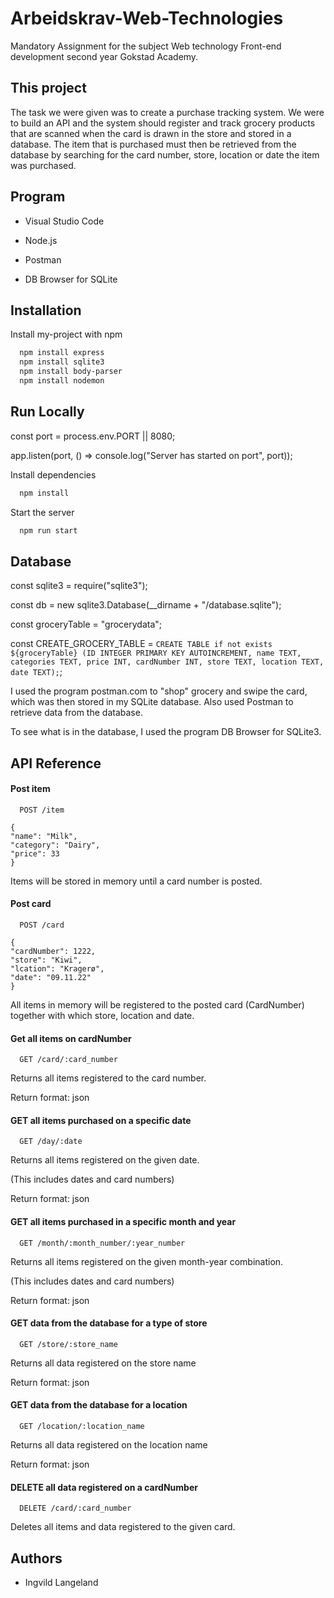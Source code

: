 
# Arbeidskrav-Web-Technologies 

Mandatory Assignment for the subject Web technology Front-end development second year Gokstad Academy.



## This project
The task we were given was to create a purchase tracking system.
We were to build an API and the system should register and track grocery products that are scanned when the card is drawn in the store and stored in a database. The item that is purchased must then be retrieved from the database by searching for the card number, store, location or date the item was purchased.
## Program
 - Visual Studio Code

 - Node.js 

 - Postman

 - DB Browser for SQLite
## Installation

Install my-project with npm

```bash
  npm install express
  npm install sqlite3
  npm install body-parser
  npm install nodemon
```
    
## Run Locally

const port = process.env.PORT || 8080;

app.listen(port, () => console.log("Server has started on port", port));

Install dependencies

```bash
  npm install
```

Start the server

```bash
  npm run start
```


## Database

const sqlite3 = require("sqlite3");

const db = new sqlite3.Database(__dirname + "/database.sqlite");

const groceryTable = "grocerydata";

const CREATE_GROCERY_TABLE = `CREATE TABLE if not exists ${groceryTable} (ID INTEGER PRIMARY KEY AUTOINCREMENT, name TEXT, categories TEXT, price INT, cardNumber INT, store TEXT, location TEXT, date TEXT);`;

I used the program postman.com to "shop" grocery and swipe the card, which was then stored in my SQLite database. Also used Postman to retrieve data from the database.

To see what is in the database, I used the program DB Browser for SQLite3.
## API Reference

#### Post item

```http
  POST /item
```
    {   
    "name": "Milk",   
    "category": "Dairy",
    "price": 33
    }

Items will be stored in memory until a card number is posted.

#### Post card

```http
  POST /card
```

    {   
    "cardNumber": 1222,   
    "store": "Kiwi",
    "lcation": "Kragerø",
    "date": "09.11.22"
    }

All items in memory will be registered to the posted card (CardNumber) together with which store, location and date.

#### Get all items on cardNumber

```http
  GET /card/:card_number
```

Returns all items registered to the card number.

Return format: json

#### GET all items purchased on a specific date

```http
  GET /day/:date
```

Returns all items registered on the given date.

(This includes dates and card numbers)

Return format: json

#### GET all items purchased in a specific month and year

```http
  GET /month/:month_number/:year_number
```

Returns all items registered on the given month-year combination.

(This includes dates and card numbers)

Return format: json

#### GET data from the database for a type of store

```http
  GET /store/:store_name
```

Returns all data registered on the store name

Return format: json

#### GET data from the database for a location

```http
  GET /location/:location_name
```

Returns all data registered on the location name

Return format: json

#### DELETE all data registered on a cardNumber

```http
  DELETE /card/:card_number
```

Deletes all items and data registered to the given card.


## Authors

- Ingvild Langeland

